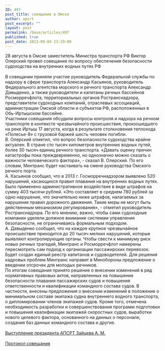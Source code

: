 ```yaml
---
ID: 497
post_title: совещание в Омске
author: apsrt
post_excerpt: ""
layout: post
permalink: /base/articles/497
published: true
post_date: 2013-09-04 23:29:00
---
```

28 августа в Омске заместитель Министра транспорта РФ Виктор Олерский провел совещание по вопросу обеспечения безопасности судоходства на внутренних водных путях РФ<br />
<br />
В совещании приняли участие руководитель Федеральной службы по надзору в сфере транспорта Александр Касьянов, руководитель Федерального агентства морского и речного транспорта Александр Давыденко, а также руководители и капитаны речных бассейнов Росморречфлота, территориальных органов Ространснадзора, представители судоходных компаний, отраслевых ассоциаций, администрации Омской области и субъектов РФ, расположенных в Обь-Иртышском бассейне.<br />
Участники совещания обсудили вопросы контроля и надзора на речном транспорте в контексте чрезвычайного происшествия, произошедшего на реке Иртыш 17 августа, когда в результате столкновения теплохода «Полесье-8» с грузовой баржей шесть человек погибли.<br />
В. Олерский отметил, что вопрос безопасности судоходства крайне актуален. В стране сто тысяч километров внутренних водных путей, более 30 тысяч единиц речного транспорта. «Давать оценку причин катастрофы пока преждевременно, но однозначно можно сказать о важности человеческого фактора», - сказал В. Олерский. По его словам, Минтранс будет настаивать на смене руководства Омского речного порта.<br />
А. Касьянов сообщил, что в 2013 г. Госморречнадзором выявлено 520 нарушений, касающихся правил плавания на внутренних водных путях. Было применено административное воздействие в виде штрафов на сумму 403 тысячи рублей. «Это составляет в среднем 780 рублей за одно нарушение, что значительно ниже штрафов, налагаемых за нарушение правил дорожного движения. Такие меры не могут быть действенным механизмом регулирования», - отметил руководитель Ространснадзора. По его мнению, важно, чтобы сами судоходные компании уделяли должное внимание системам управления безопасности, не ограничиваясь формальным подходом.<br />
А. Давыденко сообщил, что на каждое крупное чрезвычайное происшествие приходится до 20 тысяч мелких нарушений, которые выявляют контролирующие органы. Чтобы свести к минимуму риск новых речных трагедий, Минтранс и Росморречфлот намерены пересмотреть сам подход к организации пассажирских перевозок. Будет создан единый реестр капитанов и судоводителей. Для решения кадровых проблем Минтранс направит в Минобороны предложение о введении отсрочек для молодых речников.<br />
По итогам совещания принято решение о внесении изменений в ряд нормативных правовых актов, направленных на повышение безопасности плавания пассажирских судов и повышения ответственности и квалификации командного состава судов. В частности, внесены предложения о внесении изменений в положение о минимальном составе экипажа судна внутреннего водного транспорта, о дипломировании членов экипажей судов. Кроме того, отмечена необходимость разработки и совершенствования программ подготовки и повышения квалификации экипажей скоростных судов, выработки нового целевого фактора, основанного на данных о персонале, создания баз данных командного состава и другие.<br />
<br />
 <a href="http://www.apsrt.ru/docs/z1z12.doc"><span style="text-decoration:underline;"> Выступление президента  АПСРТ Зайцева А. М. </span></a><br />
<br />
 <a href="http://www.apsrt.ru/docs/z1z13.pdf"><span style="text-decoration:underline;">Протокол совещания</span></a>